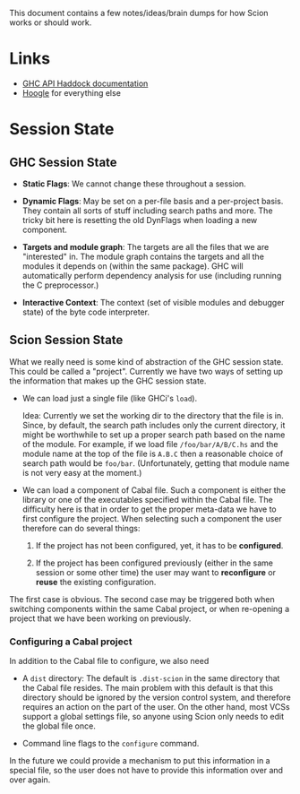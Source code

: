 This document contains a few notes/ideas/brain dumps for how Scion
works or should work.

# Links

  - [GHC API Haddock documentation][ghc-api]
  - [Hoogle][] for everything else

 [ghc-api]: http://www.haskell.org/ghc/docs/latest/html/libraries/ghc/index.html
 [Hoogle]: http://www.haskell.org/hoogle/

# Session State

## GHC Session State

 * **Static Flags**:  We cannot change these throughout a session.

 * **Dynamic Flags**: May be set on a per-file basis and a per-project
   basis.  They contain all sorts of stuff including search paths and
   more.  The tricky bit here is resetting the old DynFlags when
   loading a new component.

 * **Targets and module graph**: The targets are all the files that
   we are "interested" in.  The module graph contains the targets and
   all the modules it depends on (within the same package).  GHC will
   automatically perform dependency analysis for use (including
   running the C preprocessor.)

 * **Interactive Context**: The context (set of visible modules and
   debugger state) of the byte code interpreter.

## Scion Session State

What we really need is some kind of abstraction of the GHC session
state.  This could be called a "project".  Currently we have two ways
of setting up the information that makes up the GHC session state.

  * We can load just a single file (like GHCi's `load`).

    Idea: Currently we set the working dir to the directory that the
    file is in.  Since, by default, the search path includes only the
    current directory, it might be worthwhile to set up a proper
    search path based on the name of the module.  For example, if we
    load file `/foo/bar/A/B/C.hs` and the module name at the top of
    the file is `A.B.C` then a reasonable choice of search path would
    be `foo/bar`.  (Unfortunately, getting that module name is not
    very easy at the moment.)

  * We can load a component of Cabal file.  Such a component is either
    the library or one of the executables specified within the Cabal
    file.  The difficulty here is that in order to get the proper
    meta-data we have to first configure the project.  When selecting
    such a component the user therefore can do several things:

     1. If the project has not been configured, yet, it has to be
        **configured**.

     2. If the project has been configured previously (either in the
        same session or some other time) the user may want to
        **reconfigure** or **reuse** the existing configuration.

   The first case is obvious.  The second case may be triggered both
   when switching components within the same Cabal project, or when
   re-opening a project that we have been working on previously.

### Configuring a Cabal project

In addition to the Cabal file to configure, we also need

  * A `dist` directory:  The default is `.dist-scion` in the same
    directory that the Cabal file resides.  The main problem with this
    default is that this directory should be ignored by the version
    control system, and therefore requires an action on the part of the
    user.  On the other hand, most VCSs support a global settings file,
    so anyone using Scion only needs to edit the global file once.

  * Command line flags to the `configure` command.

In the future we could provide a mechanism to put this information in
a special file, so the user does not have to provide this information
over and over again.
